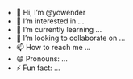   - 👋 Hi, I’m @yowender
- 👀 I’m interested in ...
- 🌱 I’m currently learning ...
- 💞️ I’m looking to collaborate on ...
- 📫 How to reach me ...
- 😄 Pronouns: ...
- ⚡ Fun fact: ...

<!---
yowender/yowender is a ✨ special ✨ repository because its `README.md` (this file) appears on your GitHub profile.
You can click the Preview link to take a look at your changes.
--->
